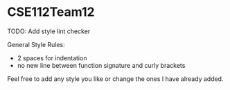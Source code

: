 # CSE112Team12

TODO: Add style lint checker

General Style Rules:
- 2 spaces for indentation
- no new line between function signature and curly brackets

Feel free to add any style you like or change the ones I have already added.
